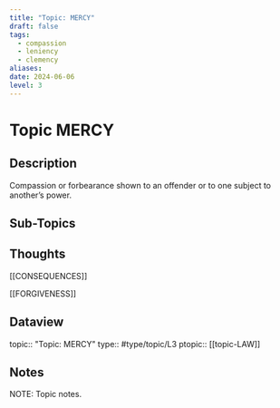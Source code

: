 ```yaml
---
title: "Topic: MERCY"
draft: false
tags:
  - compassion
  - leniency
  - clemency
aliases: 
date: 2024-06-06
level: 3
---
```

# Topic MERCY
## Description
Compassion or forbearance shown to an offender or to one subject to another’s power.

## Sub-Topics


## Thoughts
[[CONSEQUENCES]]

[[FORGIVENESS]]

## Dataview
topic:: "Topic: MERCY"
type:: #type/topic/L3
ptopic:: [[topic-LAW]]

## Notes
NOTE: Topic notes.
